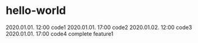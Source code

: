 # hello-world
2020.01.01. 12:00 code1
2020.01.01. 17:00 code2
2020.01.02. 12:00 code3
2020.01.01. 17:00 code4 complete feature1